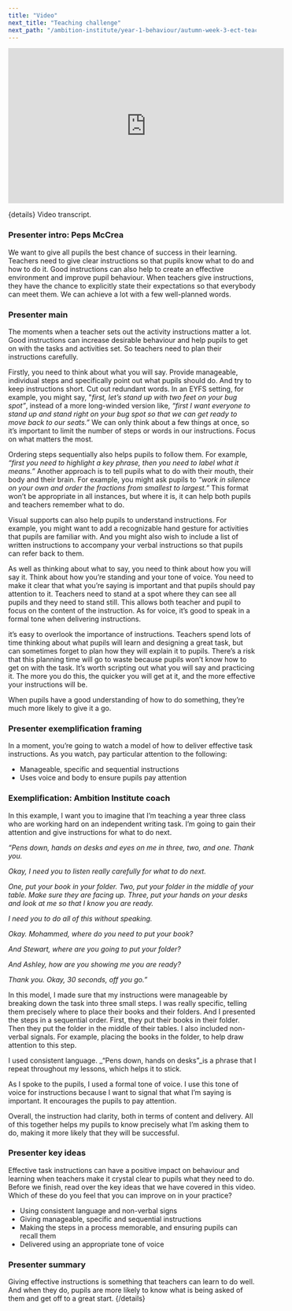 ```yaml
---
title: "Video"
next_title: "Teaching challenge"
next_path: "/ambition-institute/year-1-behaviour/autumn-week-3-ect-teaching-challenge"
---
```


<iframe width="560" height="315" src="https://www.youtube.com/embed/6SM-4WmXhSc?list=PL4IuMlmijgAfTwwEiZmMp28Eaf66S3a1R" title="Autumn Week 3 ECT Video - YouTube" frameborder="0" allow="accelerometer; autoplay; clipboard-write; encrypted-media; gyroscope; picture-in-picture; web-share" allowfullscreen></iframe>

{details}
Video transcript.

### Presenter intro: Peps McCrea

We want to give all pupils the best chance of success in their learning. Teachers
need to give clear instructions so that pupils know what to do and how to do it.
Good instructions can also help to create an effective environment and improve pupil
behaviour. When teachers give instructions, they have the chance to explicitly state
their expectations so that everybody can meet them. We can achieve a lot with a few
well-planned words.

### Presenter main

The moments when a teacher sets out the activity instructions matter a lot. Good
instructions can increase desirable behaviour and help pupils to get on with the
tasks and activities set. So teachers need to plan their instructions carefully.

Firstly, you need to think about what you will say. Provide manageable, individual steps and specifically point out what pupils should do. And try to keep instructions short. Cut out redundant words. In an EYFS setting, for example, you might say, "_first,_ _let’s stand up with two feet on your bug spot”_, instead of a more long-winded version like, _“first I want everyone to stand up and stand right on your bug spot so that we can get ready to move back to our seats.”_ We can only think about a few things at once, so it’s important to limit the number of steps or words in our instructions. Focus on what matters the most.

Ordering steps sequentially also helps pupils to follow them. For example, *“first you need to highlight a key phrase, then you need to label what it means.”* Another approach is to tell pupils what to do with their mouth, their body and their brain. For example, you might ask pupils to _“work in silence on your own and order the fractions from smallest to largest.”_ This format won’t be appropriate in all instances, but where it is, it can help both pupils and teachers remember what to do.

Visual supports can also help pupils to understand instructions. For example, you might want to add a recognizable hand gesture for activities that pupils are familiar with. And you might also wish to include a list of written instructions to accompany your verbal instructions so that pupils can refer back to them.

As well as thinking about what to say, you need to think about how you will say it. Think about how you’re standing and your tone of voice. You need to make it clear that what you’re saying is important and that pupils should pay attention to it. Teachers need to stand at a spot where they can see all pupils and they need to stand still. This allows both teacher and pupil to focus on the content of the instruction. As for voice, it’s good to speak in a formal tone when delivering instructions.

it’s easy to overlook the importance of instructions. Teachers spend lots of time thinking about what pupils will learn and designing a great task, but can sometimes forget to plan how they will explain it to pupils. There’s a risk that this planning time will go to waste because pupils won’t know how to get on with the task. It’s worth scripting out what you will say and practicing it. The more you do this, the quicker you will get at it, and the more effective your instructions will be.

When pupils have a good understanding of how to do something, they’re much more likely to give it a go.

### Presenter exemplification framing

In a moment, you’re going to watch a model of how to deliver effective task instructions.
As you watch, pay particular attention to the following:

- Manageable, specific and sequential instructions
- Uses voice and body to ensure pupils pay attention

### Exemplification: Ambition Institute coach

In this example, I want you to imagine that I’m teaching a year three class who
are working hard on an independent writing task. I’m going to gain their
attention and give instructions for what to do next.

_“Pens down, hands on desks and eyes on me in three, two, and one. Thank you._

_Okay, I need you to listen really carefully for what to do next._

_One, put your book in your folder. Two, put your folder in the middle of your table. Make sure they are facing up. Three, put your hands on your desks and look at me so that I know you are ready._

_I need you to do all of this without speaking._

_Okay. Mohammed, where do you need to put your book?_

_And Stewart, where are you going to put your folder?_

_And Ashley, how are you showing me you are ready?_

_Thank you. Okay, 30 seconds, off you go.”_

In this model, I made sure that my instructions were manageable by breaking down the task into three small steps. I was really specific, telling them precisely where to place their books and their folders. And I presented the steps in a sequential order. First, they put their books in their folder. Then they put the folder in the middle of their tables. I also included non-verbal signals. For example, placing the books in the folder, to help draw attention to this step.

I used consistent language. \_“Pens down, hands on desks”\_is a phrase that I repeat throughout my lessons, which helps it to stick.

As I spoke to the pupils, I used a formal tone of voice. I use this tone of voice for instructions because I want to signal that what I’m saying is important. It encourages the pupils to pay attention.

Overall, the instruction had clarity, both in terms of content and delivery. All of this together helps my pupils to know precisely what I’m asking them to do, making it more likely that they will be successful.

### Presenter key ideas

Effective task instructions can have a positive impact on behaviour and learning
when teachers make it crystal clear to pupils what they need to do. Before we finish,
read over the key ideas that we have covered in this video. Which of these do you
feel that you can improve on in your practice?

- Using consistent language and non-verbal signs
- Giving manageable, specific and sequential instructions
- Making the steps in a process memorable, and ensuring pupils can recall them
- Delivered using an appropriate tone of voice

### Presenter summary

Giving effective instructions is something that teachers can learn to do well.
And when they do, pupils are more likely to know what is being asked of them and
get off to a great start. {/details}
